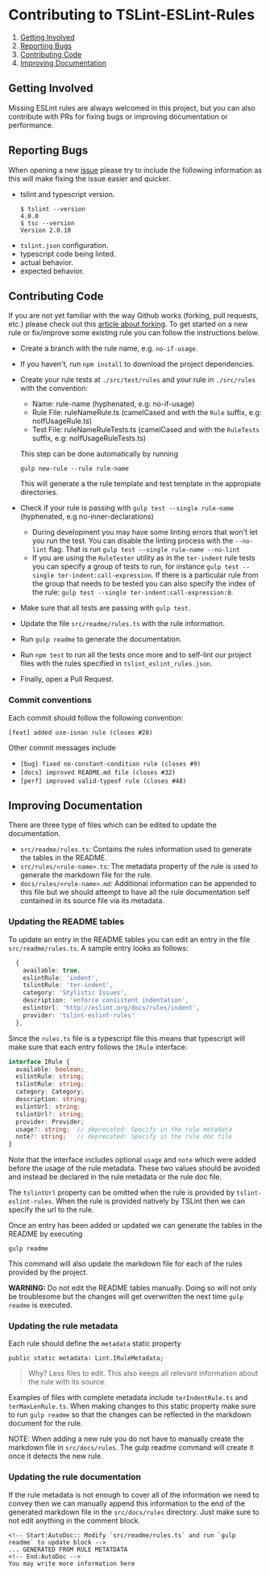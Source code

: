 Contributing to TSLint-ESLint-Rules
===================================

 1. [Getting Involved](#getting-involved)
 2. [Reporting Bugs](#reporting-bugs)
 3. [Contributing Code](#contributing-code)
 4. [Improving Documentation](#improving-documentation)

## Getting Involved

Missing ESLint rules are always welcomed in this project, but you can also contribute with PRs for
fixing bugs or improving documentation or performance.

## Reporting Bugs

When opening a new [issue] please try to include the following information as this will make fixing
the issue easier and quicker.

 * tslint and typescript version.
   ```
   $ tslint --version
   4.0.0
   $ tsc --version
   Version 2.0.10
   ```
 * `tslint.json` configuration.
 * typescript code being linted.
 * actual behavior.
 * expected behavior.

## Contributing Code

If you are not yet familiar with the way Github works (forking, pull requests, etc.) please
check out this [article about forking](https://help.github.com/articles/fork-a-repo/). To get
started on a new rule or fix/improve some existing rule you can follow the instructions below.

- Create a branch with the rule name, e.g. `no-if-usage`.
- If you haven't, run `npm install` to download the project dependencies.
- Create your rule tests at `./src/test/rules` and your rule in `./src/rules` with the convention:
  - Name: rule-name (hyphenated, e.g: no-if-usage)
  - Rule File: ruleNameRule.ts (camelCased and with the `Rule` suffix, e.g: noIfUsageRule.ts)
  - Test File: ruleNameRuleTests.ts (camelCased and with the `RuleTests` suffix, e.g: noIfUsageRuleTests.ts)

  This step can be done automatically by running

  ```
  gulp new-rule --rule rule-name
  ```

  This will generate a the rule template and test template in the appropiate directories.

- Check if your rule is passing with `gulp test --single rule-name` (hyphenated, e.g no-inner-declarations)
  - During development you may have some linting errors that won't let you run the test. You can
    disable the linting process with the `--no-lint` flag. That is run `gulp test --single rule-name --no-lint`
  - If you are using the `RuleTester` utility as in the `ter-indent` rule tests you can specify a
    group of tests to run, for instance `gulp test --single ter-indent:call-expression`. If there
    is a particular rule from the group that needs to be tested you can also specify the index of
    the rule: `gulp test --single ter-indent:call-expression:0`.

- Make sure that all tests are passing with `gulp test`.
- Update the file `src/readme/rules.ts` with the rule information.
- Run `gulp readme` to generate the documentation.
- Run `npm test` to run all the tests once more and to self-lint our project files with the rules
  specified in `tslint_eslint_rules.json`.
- Finally, open a Pull Request.

### Commit conventions

Each commit should follow the following convention:

```
[feat] added use-isnan rule (closes #20)
```

Other commit messages include

- `[bug] fixed no-constant-condition rule (closes #9)`
- `[docs] improved README.md file (closes #32)`
- `[perf] improved valid-typeof rule (closes #48)`


## Improving Documentation

There are three type of files which can be edited to update the documentation.

 * `src/readme/rules.ts`: Contains the rules information used to generate the tables in the README.
 * `src/rules/<rule-name>.ts`: The metadata property of the rule is used to generate the
                               markdown file for the rule.
 * `docs/rules/<rule-name>.md`: Additional information can be appended to this file but we should
                                attempt to have all the rule documentation self contained in its
                                source file via its metadata.

### Updating the README tables

To update an entry in the README tables you can edit an entry in the file `src/readme/rules.ts`.
A sample entry looks as follows:

```ts
  {
    available: true,
    eslintRule: 'indent',
    tslintRule: 'ter-indent',
    category: 'Stylistic Issues',
    description: 'enforce consistent indentation',
    eslintUrl: 'http://eslint.org/docs/rules/indent',
    provider: 'tslint-eslint-rules'
  },
```

Since the `rules.ts` file is a typescript file this means that typescript will make sure that each
entry follows the `IRule` interface:

```ts
interface IRule {
  available: boolean;
  eslintRule: string;
  tslintRule: string;
  category: Category;
  description: string;
  eslintUrl: string;
  tslintUrl?: string;
  provider: Provider;
  usage?: string;  // deprecated: Specify in the rule metadata
  note?: string;   // deprecated: Specify in the rule doc file
}
```

Note that the interface includes optional `usage` and `note` which were added before the usage of
the rule metadata. These two values should be avoided and instead be declared in the rule metadata
or the rule doc file.

The `tslintUrl` property can be omitted when the rule is provided by `tslint-eslint-rules`. When
the rule is provided natively by TSLint then we can specify the url to the rule.

Once an entry has been added or updated we can generate the tables in the README by executing

```
gulp readme
```

This command will also update the markdown file for each of the rules provided by the project.

**WARNING:** Do not edit the README tables manually. Doing so will not only be troublesome but the
changes will get overwritten the next time `gulp readme` is executed.

### Updating the rule metadata

Each rule should define the `metadata` static property

```
public static metadata: Lint.IRuleMetadata;
```

> Why? Less files to edit. This also keeps all relevant information about the rule with its source.

Examples of files with complete metadata include `terIndentRule.ts` and `terMaxLenRule.ts`.
When making changes to this static property make sure to run `gulp readme` so that the changes
can be reflected in the markdown document for the rule.

NOTE: When adding a new rule you do not have to manually create the markdown file in
`src/docs/rules`. The gulp readme command will create it once it detects the new rule.

### Updating the rule documentation

If the rule metadata is not enough to cover all of the information we need to convey then we can
manually append this information to the end of the generated markdown file in the `src/docs/rules`
directory. Just make sure to not edit anything in the comment block.

```
<!-- Start:AutoDoc:: Modify `src/readme/rules.ts` and run `gulp readme` to update block -->
... GENERATED FROM RULE METATDATA
<!-- End:AutoDoc -->
You may write more information here
```

[issue]: https://github.com/buzinas/tslint-eslint-rules/issues
